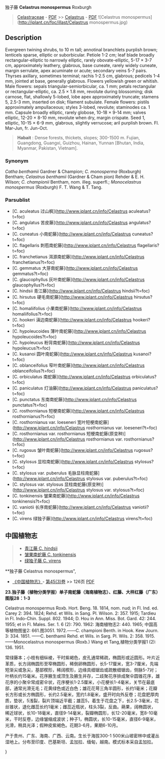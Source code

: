 独子藤 **Celastrus monospermus** Roxburgh

> [Celastraceae](http://www.iplant.cn/info/Celastraceae?t=foc) - [PDF](http://www.iplant.cn/foc/pdf/Celastraceae.pdf) >> [Celastrus](http://www.iplant.cn/info/Celastrus?t=foc) - [PDF](http://www.iplant.cn/foc/pdf/Celastrus.pdf)
![Celastrus monospermus](http://iplant.cn/foc/illast/Celastrus monospermus.jpg)

## Description

Evergreen twining shrubs, to 10 m tall; annotinal branchlets purplish brown; lenticels sparse, elliptic or suborbicular. Petiole 1-2 cm; leaf blade broadly rectangular-elliptic to narrowly elliptic, rarely obovate-elliptic, 5-17 × 3-7 cm, approximately leathery, glabrous, base cuneate, rarely widely cuneate, margin serrulate, apex acuminate or acute; secondary veins 5-7 pairs. Thyrses axillary, sometimes terminal; rachis 1-2.5 cm, glabrous; pedicels 1-4 mm, jointed at base, generally glabrous. Flowers yellowish green or whitish. Male flowers: sepals triangular-semiorbicular, ca. 1 mm; petals rectangular or rectangular-elliptic, ca. 2.5 × 1.8 mm, revolute during blossoming; disk carnose, flat, shallowly 5-lobed, lobe apex approximately truncate; stamens 5, 2.5-3 mm, inserted on disk; filament subulate. Female flowers: pistils approximately ampullaceous; styles 3-lobed, revolute; staminodes ca. 1 mm. Capsule broadly elliptic, rarely globose, 10-18 × 9-14 mm; valves elliptic, 12-20 × 8-10 mm, revolute when dry, margin crispate. Seed 1, elliptic, 10-15 × 6-9 mm, glabrous, slightly verrucose; aril purplish brown. Fl. Mar-Jun, fr. Jun-Oct.


> **Habait** : 
> Dense forests, thickets, slopes; 300-1500 m. Fujian, Guangdong, Guangxi, Guizhou, Hainan, Yunnan [Bhutan, India, Myanmar, Pakistan, Vietnam].

### Synonym
*Catha benthamii* Gardner & Champion; *C. monosperma* (Roxburgh) Bentham; *Celastrus benthamii* (Gardner & Cham pion) Rehder & E. H. Wilson; *C. championii* Bentham, nom. illeg. superfl.; *Monocelastrus monospermus* (Roxburgh) F. T. Wang & T. Tang.



### Parsublist

* [C.  aculeatus  过山枫](http://www.iplant.cn/info/Celastrus aculeatus?t=foc)
* [C.  angulatus  苦皮藤](http://www.iplant.cn/info/Celastrus angulatus?t=foc)
* [C.  cuneatus  小南蛇藤](http://www.iplant.cn/info/Celastrus cuneatus?t=foc)
* [C.  flagellaris  刺苞南蛇藤](http://www.iplant.cn/info/Celastrus flagellaris?t=foc)
* [C.  franchetianus  洱源南蛇藤](http://www.iplant.cn/info/Celastrus franchetianus?t=foc)
* [C.  gemmatus  大芽南蛇藤](http://www.iplant.cn/info/Celastrus gemmatus?t=foc)
* [C.  glaucophyllus  灰叶南蛇藤](http://www.iplant.cn/info/Celastrus glaucophyllus?t=foc)
* [C.  hindsii  青江藤](http://www.iplant.cn/info/Celastrus hindsii?t=foc)
* [C.  hirsutus  硬毛南蛇藤](http://www.iplant.cn/info/Celastrus hirsutus?t=foc)
* [C.  homaliifolius  小果南蛇藤](http://www.iplant.cn/info/Celastrus homaliifolius?t=foc)
* [C.  hookeri  滇边南蛇藤](http://www.iplant.cn/info/Celastrus hookeri?t=foc)
* [C.  hypoleucoides  薄叶南蛇藤](http://www.iplant.cn/info/Celastrus hypoleucoides?t=foc)
* [C.  hypoleucus  粉背南蛇藤](http://www.iplant.cn/info/Celastrus hypoleucus?t=foc)
* [C.  kusanoi  圆叶南蛇藤](http://www.iplant.cn/info/Celastrus kusanoi?t=foc)
* [C.  oblanceifolius  窄叶南蛇藤](http://www.iplant.cn/info/Celastrus oblanceifolius?t=foc)
* [C.  orbiculatus  南蛇藤](http://www.iplant.cn/info/Celastrus orbiculatus?t=foc)
* [C.  paniculatus  灯油藤](http://www.iplant.cn/info/Celastrus paniculatus?t=foc)
* [C.  punctatus  东南南蛇藤](http://www.iplant.cn/info/Celastrus punctatus?t=foc)
* [C.  rosthornianus  短梗南蛇藤](http://www.iplant.cn/info/Celastrus rosthornianus?t=foc)
* [C.  rosthornianus var. loeseneri  宽叶短梗南蛇藤](http://www.iplant.cn/info/Celastrus rosthornianus var. loeseneri?t=foc)
* [C.  rosthornianus var. rosthornianus  短梗南蛇藤(原变种)](http://www.iplant.cn/info/Celastrus rosthornianus var. rosthornianus?t=foc)
* [C.  rugosus  皱叶南蛇藤](http://www.iplant.cn/info/Celastrus rugosus?t=foc)
* [C.  stylosus  显柱南蛇藤](http://www.iplant.cn/info/Celastrus stylosus?t=foc)
* [C.  stylosus var. puberulus  毛脉显柱南蛇藤](http://www.iplant.cn/info/Celastrus stylosus var. puberulus?t=foc)
* [C.  stylosus var. stylosus  显柱南蛇藤(原变种)](http://www.iplant.cn/info/Celastrus stylosus var. stylosus?t=foc)
* [C.  tonkinensis  皱果南蛇藤](http://www.iplant.cn/info/Celastrus tonkinensis?t=foc)
* [C.  vaniotii  长序南蛇藤](http://www.iplant.cn/info/Celastrus vaniotii?t=foc)
* [C.  virens  绿独子藤](http://www.iplant.cn/info/Celastrus virens?t=foc)

## 中国植物志

> * [青江藤  C.  hindsii](Celastrus-hindsii-青江藤.md)
> * [皱果南蛇藤  C.  tonkinensis](Celastrus-tonkinensis-皱果南蛇藤.md)
> * [绿独子藤  C.  virens](Celastrus-virens-绿独子藤.md)


**独子藤 Celastrus monospermus",



* [《中国植物志》](http://www.iplant.cn/frps)- [第45(3)卷](http://www.iplant.cn/frps/vol/45(3)) >> 126页 [PDF](http://www.iplant.cn/frps/pdf/45(3)/126a.PDF)


**23.独子藤（植物分类学报）单子南蛇藤（海南植物志）、红藤、大样红藤（广东）图版28：1-3**

Celastrus monospermus Roxb. Hort. Beng. 18. 1814, nom. nud; in Fl. Ind. ed. Carey 2: 394. 1824; Rehd. et Wils. in Sang. Pl. Wilson. 2: 357. 1915; Tardieu in Fl. Indo-Chin. Suppl. 802. 1944; D. Hou in Ann. Miss. Bot. Gard. 42: 244. 1955; et in Fl. Males. Ser. 1. 6 (2): 790. 1962: 海南植物志2: 440. 1965; 中国高等植物图鉴2: 661.图3051. 1972.——C. championi Benth. in Hook. Kew Journ. 3: 334. 1851. ——C. benthamii Rehd. et Wils. in Sarg. Pl. Wils. 2: 358. 1915. ——Monocelastrus monospermus (Roxb.) Wang et Tang,植物分类学报1 (2): 136. 1951.

常绿藤本；小枝有细纵棱，干时紫褐色，皮孔通常稀疏，椭圆形或近圆形。叶片近革质，长方阔椭圆形至窄椭圆形，稀倒卵椭圆形，长5-17厘米，宽3-7厘米，先端短渐尖或急尖，基部楔形，稀阔楔形，边缘具细锯齿或疏散细锯齿，侧脉5-7对；叶柄长约15毫米。花序腋生或顶生及腋生并存，二歧聚花序排成聚伞圆锥花序，雄花序的小聚伞常成密伞状，花序梗长1-2.5厘米，小花梗长1-4毫米，关节在最底部，通常光滑无毛；花黄绿色或近白色；雄花花萼三角半圆形，长约1毫米；花瓣长方形或长方椭圆形，长约2.5毫米，宽约1.8毫米，盛开时向外反卷；花盘肥厚肉质，垫状，5浅裂，裂片顶端近平截；雄蕊5，着生于花盘之下，长2.5-3毫米，花丝锥状，退化雌蕊长约1毫米；雌蕊近瓶状，柱头3裂，反曲。蒴果，阔椭圆状，稀近球状，长10-18毫米，直径9-14毫米，裂瓣椭圆形，长12-20毫米，宽8-10毫米，干时反卷，边缘皱缩成波状；种子1，椭圆状，长10-15毫米，直径6-9毫米，光滑，稍具光泽；假种皮紫褐色。花期3-6月，果期6-10月。

产于贵州、广东、海南、广西、云南。生长于海拔300-1 500米山坡密林中或灌丛湿地上。分布至印度、巴基斯坦、孟加拉、缅甸，越南。模式标本采自孟加拉。



}